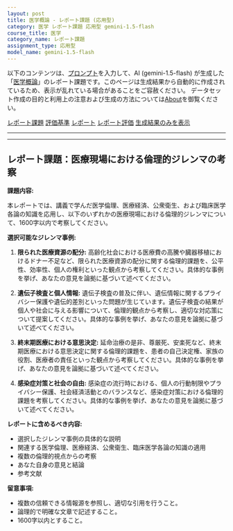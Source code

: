 ```yaml
---
layout: post
title: 医学概論 - レポート課題 (応用型)
category: 医学 レポート課題 応用型 gemini-1.5-flash
course_title: 医学
category_name: レポート課題
assignment_type: 応用型
model_name: gemini-1.5-flash
---
```


以下のコンテンツは、[プロンプト](https://github.com/takedatoshiyuki/synthetic_assignments/tree/main/generated/医学/gemini-1.5-flash/prompt_レポート課題-応用型.md)を入力して、AI (gemini-1.5-flash) が生成した「[医学概論](/contents/医学/)」のレポート課題です。このページは生成結果から自動的に作成されているため、表示が乱れている場合があることをご容赦ください。
データセット作成の目的と利用上の注意および生成の方法については[About](/About)を御覧ください。

[レポート課題](../レポート課題-応用型)
[評価基準](../評価基準-応用型)
[レポート](../レポート-応用型)
[レポート評価](../レポート評価-応用型)
[生成結果のみを表示](https://github.com/takedatoshiyuki/synthetic_assignments/tree/main/generated/医学/gemini-1.5-flash/レポート課題-応用型.md)
  

***
***
  
## レポート課題：医療現場における倫理的ジレンマの考察

**課題内容:**

本レポートでは、講義で学んだ医学倫理、医療経済、公衆衛生、および臨床医学各論の知識を応用し、以下のいずれかの医療現場における倫理的ジレンマについて、1600字以内で考察してください。

**選択可能なジレンマ事例:**

1. **限られた医療資源の配分:**  高齢化社会における医療費の高騰や臓器移植におけるドナー不足など、限られた医療資源の配分に関する倫理的課題を、公平性、効率性、個人の権利といった観点から考察してください。具体的な事例を挙げ、あなたの意見を論拠に基づいて述べてください。

2. **遺伝子検査と個人情報:** 遺伝子検査の普及に伴い、遺伝情報に関するプライバシー保護や遺伝的差別といった問題が生じています。遺伝子検査の結果が個人や社会に与える影響について、倫理的観点から考察し、適切な対応策について提案してください。具体的な事例を挙げ、あなたの意見を論拠に基づいて述べてください。

3. **終末期医療における意思決定:**  延命治療の是非、尊厳死、安楽死など、終末期医療における意思決定に関する倫理的課題を、患者の自己決定権、家族の役割、医療者の責任といった観点から考察してください。具体的な事例を挙げ、あなたの意見を論拠に基づいて述べてください。

4. **感染症対策と社会の自由:** 感染症の流行時における、個人の行動制限やプライバシー保護、社会経済活動とのバランスなど、感染症対策における倫理的課題を考察してください。具体的な事例を挙げ、あなたの意見を論拠に基づいて述べてください。


**レポートに含めるべき内容:**

* 選択したジレンマ事例の具体的な説明
* 関連する医学倫理、医療経済、公衆衛生、臨床医学各論の知識の適用
* 複数の倫理的視点からの考察
* あなた自身の意見と結論
* 参考文献


**留意事項:**

* 複数の信頼できる情報源を参照し、適切な引用を行うこと。
* 論理的で明確な文章で記述すること。
* 1600字以内とすること。
